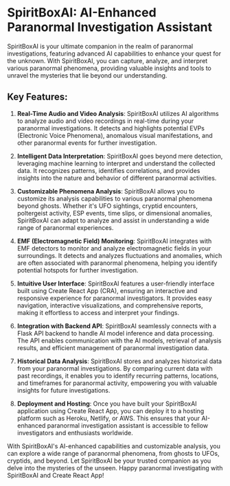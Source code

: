 # SpiritBoxAI: AI-Enhanced Paranormal Investigation Assistant

SpiritBoxAI is your ultimate companion in the realm of paranormal investigations, featuring advanced AI capabilities to enhance your quest for the unknown. With SpiritBoxAI, you can capture, analyze, and interpret various paranormal phenomena, providing valuable insights and tools to unravel the mysteries that lie beyond our understanding.

## Key Features:

1. **Real-Time Audio and Video Analysis**: SpiritBoxAI utilizes AI algorithms to analyze audio and video recordings in real-time during your paranormal investigations. It detects and highlights potential EVPs (Electronic Voice Phenomena), anomalous visual manifestations, and other paranormal events for further investigation.

2. **Intelligent Data Interpretation**: SpiritBoxAI goes beyond mere detection, leveraging machine learning to interpret and understand the collected data. It recognizes patterns, identifies correlations, and provides insights into the nature and behavior of different paranormal activities.

3. **Customizable Phenomena Analysis**: SpiritBoxAI allows you to customize its analysis capabilities to various paranormal phenomena beyond ghosts. Whether it's UFO sightings, cryptid encounters, poltergeist activity, ESP events, time slips, or dimensional anomalies, SpiritBoxAI can adapt to analyze and assist in understanding a wide range of paranormal experiences.

4. **EMF (Electromagnetic Field) Monitoring**: SpiritBoxAI integrates with EMF detectors to monitor and analyze electromagnetic fields in your surroundings. It detects and analyzes fluctuations and anomalies, which are often associated with paranormal phenomena, helping you identify potential hotspots for further investigation.

5. **Intuitive User Interface**: SpiritBoxAI features a user-friendly interface built using Create React App (CRA), ensuring an interactive and responsive experience for paranormal investigators. It provides easy navigation, interactive visualizations, and comprehensive reports, making it effortless to access and interpret your findings.

6. **Integration with Backend API**: SpiritBoxAI seamlessly connects with a Flask API backend to handle AI model inference and data processing. The API enables communication with the AI models, retrieval of analysis results, and efficient management of paranormal investigation data.

7. **Historical Data Analysis**: SpiritBoxAI stores and analyzes historical data from your paranormal investigations. By comparing current data with past recordings, it enables you to identify recurring patterns, locations, and timeframes for paranormal activity, empowering you with valuable insights for future investigations.

8. **Deployment and Hosting**: Once you have built your SpiritBoxAI application using Create React App, you can deploy it to a hosting platform such as Heroku, Netlify, or AWS. This ensures that your AI-enhanced paranormal investigation assistant is accessible to fellow investigators and enthusiasts worldwide.

With SpiritBoxAI's AI-enhanced capabilities and customizable analysis, you can explore a wide range of paranormal phenomena, from ghosts to UFOs, cryptids, and beyond. Let SpiritBoxAI be your trusted companion as you delve into the mysteries of the unseen. Happy paranormal investigating with SpiritBoxAI and Create React App!
